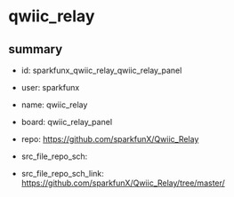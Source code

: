 # qwiic_relay
 
## summary 
* id: sparkfunx_qwiic_relay_qwiic_relay_panel
* user: sparkfunx
* name: qwiic_relay
* board: qwiic_relay_panel
* repo: https://github.com/sparkfunX/Qwiic_Relay



* src_file_repo_sch: 
* src_file_repo_sch_link: https://github.com/sparkfunX/Qwiic_Relay/tree/master/






